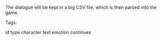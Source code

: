 The dialogue will be kept in a big CSV file, which is then parsed into the game.

Tags:

id
type
character
text
emotion
continues
